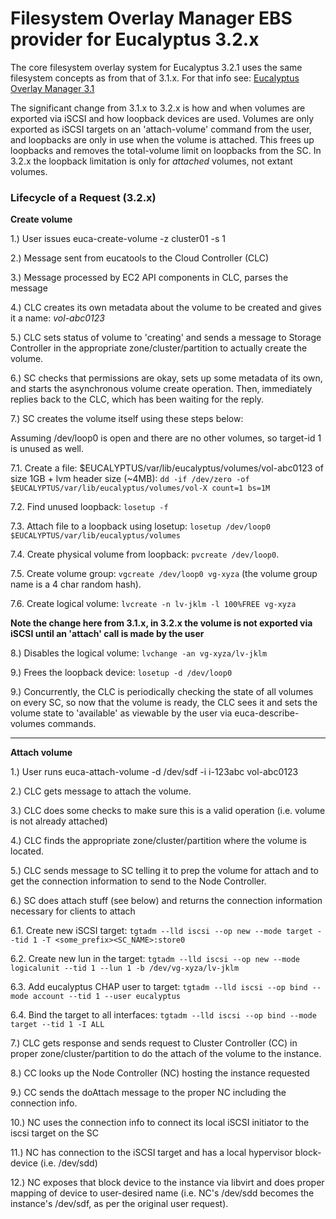 # Filesystem Overlay Manager EBS provider for Eucalyptus 3.2.x

The core filesystem overlay system for Eucalyptus 3.2.1 uses the same filesystem concepts as from that of 3.1.x. For that info see: [Eucalyptus Overlay Manager 3.1](Overlay-storage-3.1)

The significant change from 3.1.x to 3.2.x is how and when volumes are exported via iSCSI and how loopback devices are used. Volumes are only exported as iSCSI targets on an 'attach-volume' command from the user, and loopbacks are only in use when the volume is attached. This frees up loopbacks and removes the total-volume limit on loopbacks from the SC. In 3.2.x the loopback limitation is only for _attached_ volumes, not extant volumes.

### Lifecycle of a Request (3.2.x)
**Create volume**

1.) User issues euca-create-volume -z cluster01 -s 1 

2.) Message sent from eucatools to the Cloud Controller (CLC) 

3.) Message processed by EC2 API components in CLC, parses the message 

4.) CLC creates its own metadata about the volume to be created and gives it a name: _vol-abc0123_ 

5.) CLC sets status of volume to 'creating' and sends a message to Storage Controller in the appropriate zone/cluster/partition to actually create the volume. 

6.) SC checks that permissions are okay, sets up some metadata of its own, and starts the asynchronous volume create operation. Then, immediately replies back to the CLC, which has been waiting for the reply. 

7.) SC creates the volume itself using these steps below:

Assuming /dev/loop0 is open and there are no other volumes, so target-id 1 is unused as well.

7.1. Create a file: $EUCALYPTUS/var/lib/eucalyptus/volumes/vol-abc0123 of size 1GB + lvm header size (~4MB): `dd -if /dev/zero -of $EUCALYPTUS/var/lib/eucalyptus/volumes/vol-X count=1 bs=1M`

7.2. Find unused loopback: `losetup -f`

7.3. Attach file to a loopback using losetup: `losetup /dev/loop0 $EUCALYPTUS/var/lib/eucalyptus/volumes`

7.4. Create physical volume from loopback: `pvcreate /dev/loop0`.

7.5. Create volume group: `vgcreate /dev/loop0 vg-xyza` (the volume group name is a 4 char random hash).

7.6. Create logical volume: `lvcreate -n lv-jklm -l 100%FREE vg-xyza`

**Note the change here from 3.1.x, in 3.2.x the volume is not exported via iSCSI until an 'attach' call is made by the user**

8.) Disables the logical volume: `lvchange -an vg-xyza/lv-jklm`

9.) Frees the loopback device: `losetup -d /dev/loop0`

9.) Concurrently, the CLC is periodically checking the state of all volumes on every SC, so now that the volume is ready, the CLC sees it and sets the volume state to 'available' as viewable by the user via euca-describe-volumes commands.

***

**Attach volume**

1.) User runs euca-attach-volume -d /dev/sdf -i i-123abc vol-abc0123

2.) CLC gets message to attach the volume.

3.) CLC does some checks to make sure this is a valid operation (i.e. volume is not already attached)

4.) CLC finds the appropriate zone/cluster/partition where the volume is located.

5.) CLC sends message to SC telling it to prep the volume for attach and to get the connection information to send to the Node Controller.

6.) SC does attach stuff (see below) and returns the connection information necessary for clients to attach

6.1. Create new iSCSI target: `tgtadm --lld iscsi --op new --mode target --tid 1 -T <some_prefix><SC_NAME>:store0`

6.2. Create new lun in the target: `tgtadm --lld iscsi --op new --mode logicalunit --tid 1 --lun 1 -b /dev/vg-xyza/lv-jklm`

6.3. Add eucalyptus CHAP user to target: `tgtadm --lld iscsi --op bind --mode account --tid 1 --user eucalyptus`

6.4. Bind the target to all interfaces: `tgtadm --lld iscsi --op bind --mode target --tid 1 -I ALL`

7.) CLC gets response and sends request to Cluster Controller (CC) in proper zone/cluster/partition to do the attach of the volume to the instance.

8.) CC looks up the Node Controller (NC) hosting the instance requested

9.) CC sends the doAttach message to the proper NC including the connection info.

10.) NC uses the connection info to connect its local iSCSI initiator to the iscsi target on the SC

11.) NC has connection to the iSCSI target and has a local hypervisor block-device (i.e. /dev/sdd)

12.) NC exposes that block device to the instance via libvirt and does proper mapping of device to user-desired name (i.e. NC's /dev/sdd becomes the instance's /dev/sdf, as per the original user request).
